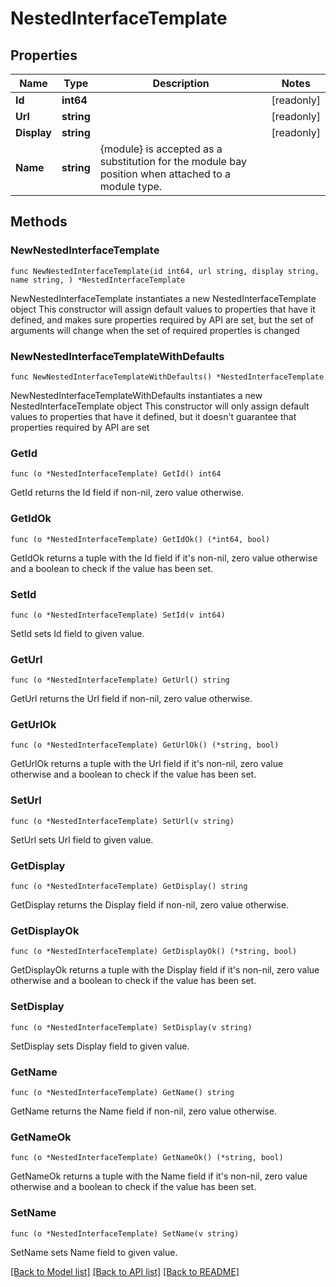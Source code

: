 # NestedInterfaceTemplate

## Properties

Name | Type | Description | Notes
------------ | ------------- | ------------- | -------------
**Id** | **int64** |  | [readonly] 
**Url** | **string** |  | [readonly] 
**Display** | **string** |  | [readonly] 
**Name** | **string** | {module} is accepted as a substitution for the module bay position when attached to a module type. | 

## Methods

### NewNestedInterfaceTemplate

`func NewNestedInterfaceTemplate(id int64, url string, display string, name string, ) *NestedInterfaceTemplate`

NewNestedInterfaceTemplate instantiates a new NestedInterfaceTemplate object
This constructor will assign default values to properties that have it defined,
and makes sure properties required by API are set, but the set of arguments
will change when the set of required properties is changed

### NewNestedInterfaceTemplateWithDefaults

`func NewNestedInterfaceTemplateWithDefaults() *NestedInterfaceTemplate`

NewNestedInterfaceTemplateWithDefaults instantiates a new NestedInterfaceTemplate object
This constructor will only assign default values to properties that have it defined,
but it doesn't guarantee that properties required by API are set

### GetId

`func (o *NestedInterfaceTemplate) GetId() int64`

GetId returns the Id field if non-nil, zero value otherwise.

### GetIdOk

`func (o *NestedInterfaceTemplate) GetIdOk() (*int64, bool)`

GetIdOk returns a tuple with the Id field if it's non-nil, zero value otherwise
and a boolean to check if the value has been set.

### SetId

`func (o *NestedInterfaceTemplate) SetId(v int64)`

SetId sets Id field to given value.


### GetUrl

`func (o *NestedInterfaceTemplate) GetUrl() string`

GetUrl returns the Url field if non-nil, zero value otherwise.

### GetUrlOk

`func (o *NestedInterfaceTemplate) GetUrlOk() (*string, bool)`

GetUrlOk returns a tuple with the Url field if it's non-nil, zero value otherwise
and a boolean to check if the value has been set.

### SetUrl

`func (o *NestedInterfaceTemplate) SetUrl(v string)`

SetUrl sets Url field to given value.


### GetDisplay

`func (o *NestedInterfaceTemplate) GetDisplay() string`

GetDisplay returns the Display field if non-nil, zero value otherwise.

### GetDisplayOk

`func (o *NestedInterfaceTemplate) GetDisplayOk() (*string, bool)`

GetDisplayOk returns a tuple with the Display field if it's non-nil, zero value otherwise
and a boolean to check if the value has been set.

### SetDisplay

`func (o *NestedInterfaceTemplate) SetDisplay(v string)`

SetDisplay sets Display field to given value.


### GetName

`func (o *NestedInterfaceTemplate) GetName() string`

GetName returns the Name field if non-nil, zero value otherwise.

### GetNameOk

`func (o *NestedInterfaceTemplate) GetNameOk() (*string, bool)`

GetNameOk returns a tuple with the Name field if it's non-nil, zero value otherwise
and a boolean to check if the value has been set.

### SetName

`func (o *NestedInterfaceTemplate) SetName(v string)`

SetName sets Name field to given value.



[[Back to Model list]](../README.md#documentation-for-models) [[Back to API list]](../README.md#documentation-for-api-endpoints) [[Back to README]](../README.md)



